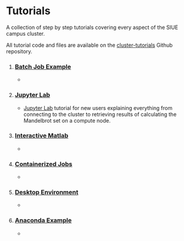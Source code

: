 # Tutorials <!-- {docsify-ignore-all} -->
A collection of step by step tutorials covering every aspect of the SIUE campus cluster.

All tutorial code and files are available on the [cluster-tutorials](https://github.com/SIUE-ITS/cluster-tutorials.git) Github repository.
1. ### [Batch Job Example](user_guides/batch-job-example.md)
    -
2. ### [Jupyter Lab](user_guides/jupyter-lab.md)
    - [Jupyter Lab](user_guides/jupyter-lab.md) tutorial for new users explaining everything from connecting to the cluster to retrieving results of calculating the Mandelbrot set on a compute node.
3. ### [Interactive Matlab](user_guides/interactive-matlab.md)
    -
4. ### [Containerized Jobs](user_guides/containerized-jobs.md)
    -
5. ### [Desktop Environment](user_guides/desktop-environment.md)
    -
6. ### [Anaconda Example](user_guides/anaconda-example.md)
    -
